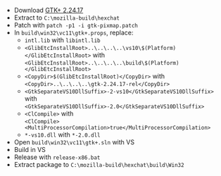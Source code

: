  * Download [GTK+ 2.24.17](http://ftp.gnome.org/pub/gnome/sources/gtk+/2.24/gtk+-2.24.17.tar.xz)
 * Extract to `C:\mozilla-build\hexchat`
 * Patch with `patch -p1 -i gtk-pixmap.patch`
 * In `build\win32\vc11\gtk+.props`, replace:
	* `intl.lib` with `libintl.lib`
	* `<GlibEtcInstallRoot>..\..\..\..\vs10\$(Platform)</GlibEtcInstallRoot>` with  
`<GlibEtcInstallRoot>..\..\..\..\build\$(Platform)</GlibEtcInstallRoot>`
	* `<CopyDir>$(GlibEtcInstallRoot)</CopyDir>` with  
`<CopyDir>..\..\..\..\gtk-2.24.17-rel</CopyDir>`
	* `<GtkSeparateVS10DllSuffix>-2-vs10</GtkSeparateVS10DllSuffix>` with  
`<GtkSeparateVS10DllSuffix>-2.0</GtkSeparateVS10DllSuffix>`
	* `<ClCompile>` with  
`<ClCompile><MultiProcessorCompilation>true</MultiProcessorCompilation>`
	* `*-vs10.dll` with `*-2.0.dll`
 * Open `build\win32\vc11\gtk+.sln` with VS
 * Build in VS
 * Release with `release-x86.bat`
 * Extract package to `C:\mozilla-build\hexchat\build\Win32`
